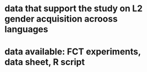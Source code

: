 # data that support the study on L2 gender acquisition acrooss languages
# data available: FCT experiments, data sheet, R script
